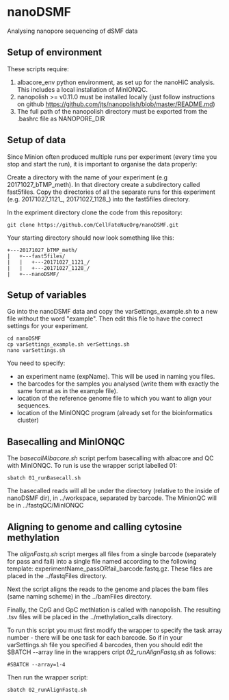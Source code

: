 # nanoDSMF
Analysing nanopore sequencing of dSMF data

## Setup of environment

These scripts require:
1) albacore_env python environment, as set up for the nanoHiC analysis. This includes a local installation of MinIONQC.
2) nanopolish >= v0.11.0 must be installed locally (just follow instructions on github https://github.com/jts/nanopolish/blob/master/README.md)
3) The full path of the nanopolish directory must be exported from the .bashrc file as NANOPORE_DIR

## Setup of data

Since Minion often produced multiple runs per experiment (every time you stop and start the run), it is important to organise the data properly:

Create a directory with the name of your experiment (e.g 20171027_bTMP_meth). In that directory create a subdirectory called fast5files. Copy the directories of all the separate runs for this experiment (e.g. 20171027_1121_, 20171027_1128_) into the fast5files directory.

In the expriment directory clone the code from this repository:
```
git clone https://github.com/CellFateNucOrg/nanoDSMF.git
```
Your starting directory should now look something like this:

```
+---20171027_bTMP_meth/
|   +---fast5files/
|   |   +---20171027_1121_/
|   |   +---20171027_1128_/
|   +---nanoDSMF/
```

## Setup of variables

Go into the nanoDSMF data and copy the varSettings_example.sh to a new file without the word "example". Then edit this file to have the correct settings for your experiment.
```
cd nanoDSMF
cp varSettings_example.sh verSettings.sh
nano varSettings.sh
```

You need to specify: 
- an experiment name (expName). This will be used in naming you files. 
- the barcodes for the samples you analysed (write them with exactly the same format as in the example file).
- location of the reference genome file to which you want to align your sequences.
- location of the MinIONQC program (already set for the bioinformatics cluster)

## Basecalling and MinIONQC
The *basecallAlbacore.sh* script perfom basecalling with albacore and QC with MinIONQC. To run is use the wrapper script labelled 01:

```
sbatch 01_runBasecall.sh
```

The basecalled reads will all be under the directory (relative to the inside of nanoDSMF dir), in ../workspace, separated by barcode. The MinionQC will be in ../fastqQC/MinIONQC

## Aligning to genome and calling cytosine methylation
The *alignFastq.sh* script merges all files from a single barcode (separately for pass and fail) into a single file named according to the following template: experimentName_passORfail_barcode.fastq.gz. These files are placed in the ../fastqFiles directory.

Next the script aligns the reads to the genome and places the bam files (same naming scheme) in the ../bamFiles directory.

Finally, the CpG and GpC methlation is called with nanopolish. The resulting .tsv files will be placed in the ../methylation_calls directory. 

To run this script you must first modify the wrapper to specify the task array number - there will be one task for each barcode. So if in your varSettings.sh file you specified 4 barcodes, then you should edit the SBATCH --array line in the wrappers cript *02_runAlignFastq.sh* as follows:

```
#SBATCH --array=1-4
```

Then run the wrapper script:
```
sbatch 02_runAlignFastq.sh
```





